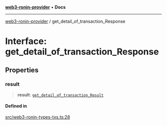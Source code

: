 [**web3-ronin-provider**](../README.md) • **Docs**

***

[web3-ronin-provider](../globals.md) / get\_detail\_of\_transaction\_Response

# Interface: get\_detail\_of\_transaction\_Response

## Properties

### result

> **result**: [`get_detail_of_transaction_Result`](get_detail_of_transaction_Result.md)

#### Defined in

[src/web3-ronin-types-txs.ts:28](https://github.com/chuacw/web3-ronin-provider/blob/3fc214e27766815592deb24c85c0a23477593bed/src/web3-ronin-types-txs.ts#L28)
